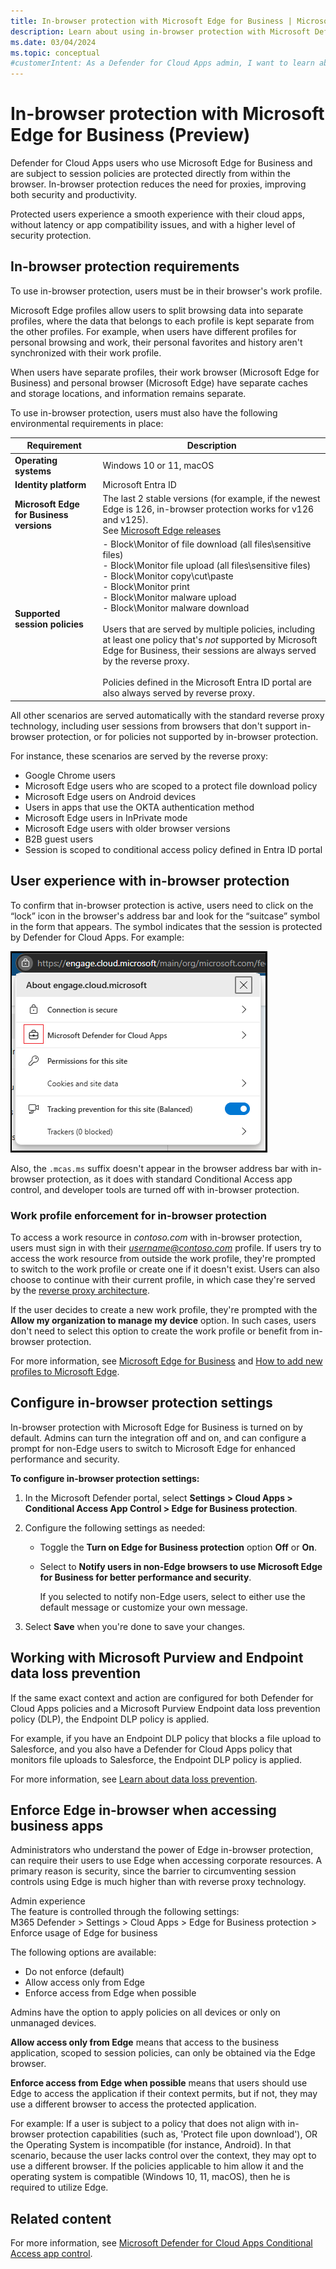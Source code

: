 ```yaml
---
title: In-browser protection with Microsoft Edge for Business | Microsoft Defender for Cloud Apps
description: Learn about using in-browser protection with Microsoft Defender for Cloud Apps session policies and Microsoft Edge for Business.
ms.date: 03/04/2024
ms.topic: conceptual
#customerIntent: As a Defender for Cloud Apps admin, I want to learn about the user experience with in-browser protection.
---
```


# In-browser protection with Microsoft Edge for Business (Preview)

Defender for Cloud Apps users who use Microsoft Edge for Business and are subject to session policies are protected directly from within the browser. In-browser protection reduces the need for proxies, improving both security and productivity.

Protected users experience a smooth experience with their cloud apps, without latency or app compatibility issues, and with a higher level of security protection.

## In-browser protection requirements

To use in-browser protection, users must be in their browser's work profile. 

Microsoft Edge profiles allow users to split browsing data into separate profiles, where the data that belongs to each profile is kept separate from the other profiles. For example, when users have different profiles for personal browsing and work, their personal favorites and history aren't synchronized with their work profile.

When users have separate profiles, their work browser (Microsoft Edge for Business) and personal browser (Microsoft Edge) have separate caches and storage locations, and information remains separate.

To use in-browser protection, users must also have the following environmental requirements in place:

|Requirement  |Description  |
|---------|---------|
|**Operating systems**     |   Windows 10 or 11, macOS      |
|**Identity platform**     | Microsoft Entra ID        |
|**Microsoft Edge for Business versions**     |   The last 2 stable versions (for example, if the newest Edge is 126, in-browser protection works for v126 and v125). <br> See [Microsoft Edge releases](https://learn.microsoft.com/deployedge/microsoft-edge-release-schedule#microsoft-edge-releases)     |
|**Supported session policies**     | - Block\Monitor of file download (all files\sensitive files) <br>- Block\Monitor file upload (all files\sensitive files) <br>- Block\Monitor copy\cut\paste <br>- Block\Monitor print <br>- Block\Monitor malware upload <br>- Block\Monitor malware download <br><br> Users that are served by multiple policies, including at least one policy that's *not* supported by Microsoft Edge for Business, their sessions are always served by the reverse proxy. <br><br>Policies defined in the Microsoft Entra ID portal are also always served by reverse proxy.   |

All other scenarios are served automatically with the standard reverse proxy technology, including user sessions from browsers that don't support in-browser protection, or for policies not supported by in-browser protection.

For instance, these scenarios are served by the reverse proxy:
- Google Chrome users
- Microsoft Edge users who are scoped to a protect file download policy
- Microsoft Edge users on Android devices
- Users in apps that use the OKTA authentication method
- Microsoft Edge users in InPrivate mode
- Microsoft Edge users with older browser versions
- B2B guest users
- Session is scoped to conditional access policy defined in Entra ID portal

## User experience with in-browser protection

To confirm that in-browser protection is active, users need to click on the “lock” icon in the browser's address bar and look for the “suitcase” symbol in the form that appears. The symbol indicates that the session is protected by Defender for Cloud Apps. For example:

![Edge-in-browser-indication](media/in-browser-protection/edge-in-browser-indication.png)

Also, the `.mcas.ms` suffix doesn't appear in the browser address bar with in-browser protection, as it does with standard Conditional Access app control, and developer tools are turned off with in-browser protection.

### Work profile enforcement for in-browser protection

To access a work resource in *contoso.com* with in-browser protection, users must sign in with their *username@contoso.com* profile. If users try to access the work resource from outside the work profile, they're prompted to switch to the work profile or create one if it doesn't exist. Users can also choose to continue with their current profile, in which case they're served by the [reverse proxy architecture](proxy-intro-aad.md).

If the user decides to create a new work profile, they're prompted with the **Allow my organization to manage my device** option. In such cases, users don't need to select this option to create the work profile or benefit from in-browser protection.

For more information, see [Microsoft Edge for Business](/deployedge/microsoft-edge-for-business) and [How to add new profiles to Microsoft Edge](https://www.microsoft.com/en-us/edge/learning-center/how-to-add-new-profiles).

## Configure in-browser protection settings

In-browser protection with Microsoft Edge for Business is turned on by default. Admins can turn the integration off and on, and can configure a prompt for non-Edge users to switch to Microsoft Edge for enhanced performance and security.

**To configure in-browser protection settings:**

1. In the Microsoft Defender portal, select **Settings > Cloud Apps > Conditional Access App Control > Edge for Business protection**.

1. Configure the following settings as needed:

    - Toggle the **Turn on Edge for Business protection** option **Off** or **On**.
    - Select to **Notify users in non-Edge browsers to use Microsoft Edge for Business for better performance and security**.

        If you selected to notify non-Edge users, select to either use the default message or customize your own message.

1. Select **Save** when you're done to save your changes.

## Working with Microsoft Purview and Endpoint data loss prevention

If the same exact context and action are configured for both Defender for Cloud Apps policies and a Microsoft Purview Endpoint data loss prevention policy (DLP), the Endpoint DLP policy is applied.

For example, if you have an Endpoint DLP policy that blocks a file upload to Salesforce, and you also have a Defender for Cloud Apps policy that monitors file uploads to Salesforce, the Endpoint DLP policy is applied.

For more information, see [Learn about data loss prevention](/purview/dlp-learn-about-dlp).

## Enforce Edge in-browser when accessing business apps
Administrators who understand the power of Edge in-browser protection, can require their users to use Edge when accessing corporate resources. 
A primary reason is security, since the barrier to circumventing session controls using Edge is much higher than with reverse proxy technology.

Admin experience   
The feature is controlled through the following settings:   
M365 Defender > Settings > Cloud Apps > Edge for Business protection > Enforce usage of Edge for business   

The following options are available:   
- Do not enforce (default)   
- Allow access only from Edge   
- Enforce access from Edge when possible

Admins have the option to apply policies on all devices or only on unmanaged devices.

**Allow access only from Edge** means that access to the business application, scoped to session policies, can only be obtained via the Edge browser.

**Enforce access from Edge when possible** means that users should use Edge to access the application if their context permits, but if not, they may use a different browser to access the protected application.

For example: 
If a user is subject to a policy that does not align with in-browser protection capabilities (such as, 'Protect file upon download'), OR 
the Operating System is incompatible (for instance, Android). 
In that scenario, because the user lacks control over the context, they may opt to use a different browser. 
If the policies applicable to him allow it and the operating system is compatible (Windows 10, 11, macOS), then he is required to utilize Edge. 

## Related content

For more information, see [Microsoft Defender for Cloud Apps Conditional Access app control](proxy-intro-aad.md).
